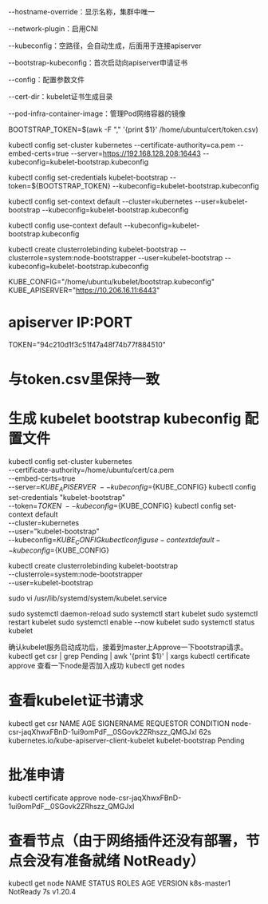 --hostname-override：显示名称，集群中唯一

--network-plugin：启用CNI

--kubeconfig：空路径，会自动生成，后面用于连接apiserver

--bootstrap-kubeconfig：首次启动向apiserver申请证书

--config：配置参数文件

--cert-dir：kubelet证书生成目录

--pod-infra-container-image：管理Pod网络容器的镜像


BOOTSTRAP_TOKEN=$(awk -F "," '{print $1}' /home/ubuntu/cert/token.csv)

kubectl config set-cluster kubernetes --certificate-authority=ca.pem --embed-certs=true --server=https://192.168.128.208:16443 --kubeconfig=kubelet-bootstrap.kubeconfig

kubectl config set-credentials kubelet-bootstrap --token=${BOOTSTRAP_TOKEN} --kubeconfig=kubelet-bootstrap.kubeconfig

kubectl config set-context default --cluster=kubernetes --user=kubelet-bootstrap --kubeconfig=kubelet-bootstrap.kubeconfig

kubectl config use-context default --kubeconfig=kubelet-bootstrap.kubeconfig

kubectl create clusterrolebinding kubelet-bootstrap --clusterrole=system:node-bootstrapper --user=kubelet-bootstrap --kubeconfig=kubelet-bootstrap.kubeconfig


KUBE_CONFIG="/home/ubuntu/kubelet/bootstrap.kubeconfig"
KUBE_APISERVER="https://10.206.16.11:6443"
# apiserver IP:PORT
TOKEN="94c210d1f3c51f47a48f74b77f884510" 
# 与token.csv里保持一致

# 生成 kubelet bootstrap kubeconfig 配置文件
kubectl config set-cluster kubernetes \
  --certificate-authority=/home/ubuntu/cert/ca.pem \
  --embed-certs=true \
  --server=${KUBE_APISERVER} \
  --kubeconfig=${KUBE_CONFIG}
kubectl config set-credentials "kubelet-bootstrap" \
  --token=${TOKEN} \
  --kubeconfig=${KUBE_CONFIG}
kubectl config set-context default \
  --cluster=kubernetes \
  --user="kubelet-bootstrap" \
  --kubeconfig=${KUBE_CONFIG}
kubectl config use-context default --kubeconfig=${KUBE_CONFIG}


kubectl create clusterrolebinding kubelet-bootstrap \
--clusterrole=system:node-bootstrapper \
--user=kubelet-bootstrap

sudo vi /usr/lib/systemd/system/kubelet.service


sudo systemctl daemon-reload 
sudo systemctl start kubelet
sudo systemctl restart kubelet
sudo systemctl enable --now kubelet
sudo systemctl status kubelet


确认kubelet服务启动成功后，接着到master上Approve一下bootstrap请求。
kubectl get csr | grep Pending | awk '{print $1}' | xargs kubectl certificate approve
查看一下node是否加入成功
kubectl get nodes


# 查看kubelet证书请求
kubectl get csr
NAME                                                   AGE   SIGNERNAME                                    REQUESTOR           CONDITION
node-csr-jaqXhwxFBnD-1ui9omPdF__0SGovk2ZRhszz_QMGJxI   62s   kubernetes.io/kube-apiserver-client-kubelet   kubelet-bootstrap   Pending

# 批准申请
kubectl certificate approve node-csr-jaqXhwxFBnD-1ui9omPdF__0SGovk2ZRhszz_QMGJxI

# 查看节点（由于网络插件还没有部署，节点会没有准备就绪 NotReady）
kubectl get node
NAME          STATUS     ROLES    AGE   VERSION
k8s-master1   NotReady   <none>   7s    v1.20.4